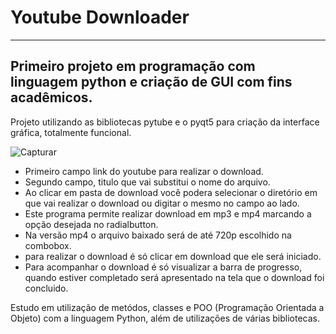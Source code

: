 # Youtube Downloader
---
## Primeiro projeto em programação com linguagem python e criação de GUI com fins acadêmicos.
 
 Projeto utilizando as bibliotecas pytube e o pyqt5 para criação da interface gráfica, totalmente funcional.
 
 ![Capturar](https://user-images.githubusercontent.com/44072480/145096701-ed40aada-c48f-40d8-b6dd-8bd4dfb90f20.JPG)

* Primeiro campo link do youtube para realizar o download.
* Segundo campo, titulo que vai substitui o nome do arquivo.
* Ao clicar em pasta de download você podera selecionar o diretório em que vai realizar o download ou digitar o mesmo no campo ao lado.
* Este programa permite realizar download em mp3 e mp4 marcando a opção desejada no radialbutton.
* Na versão mp4 o arquivo baixado será de até 720p escolhido na combobox.
* para realizar o download é só clicar em download que ele será iniciado.
* Para acompanhar o download é só visualizar a barra de progresso, quando estiver completado será apresentado na tela que o download foi concluido.


Estudo em utilização de metódos, classes e POO (Programação Orientada a Objeto) com a linguagem Python, além de utilizações de várias bibliotecas.

